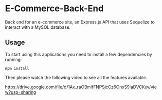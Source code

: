 # E-Commerce-Back-End
Back end for an e-commerce site, an Express.js API that uses Sequelize to interact with a MySQL database.

## Usage

To start using this applications you need to install a few dependencies by running:

```
npm install
```
Then please watch the following video to see all the features available.


https://drive.google.com/file/d/1Ax_raOBmlfFNPSjcCz6OnxS9IaDVCKev/view?usp=sharing